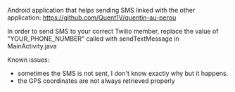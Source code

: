 Android application that helps sending SMS linked with the other application: https://github.com/Quent1V/quentin-au-perou

In order to send SMS to your correct Twilio member, replace the value of "YOUR_PHONE_NUMBER" called with sendTextMessage in MainActivity.java

Known issues:
- sometimes the SMS is not sent, I don't know exactly why but it happens.
- the GPS coordinates are not always retrieved properly

